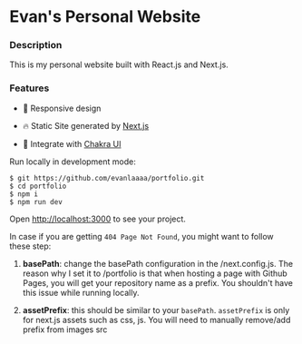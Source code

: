# Evan's Personal Website

### Description

This is my personal website built with React.js and Next.js. 

### Features

- 📱  Responsive design

- 🔥 Static Site generated by [Next.js](https://nextjs.org)

- 🎨 Integrate with [Chakra UI](https://chakra-ui.com/)

Run locally in development mode:

```
$ git https://github.com/evanlaaaa/portfolio.git
$ cd portfolio
$ npm i
$ npm run dev
```

Open <http://localhost:3000> to see your project.

In case if you are getting ```404 Page Not Found```, you might want to follow these step:

 1. **basePath**: change the basePath configuration in the /next.config.js. The reason why I set it to /portfolio is that when hosting a page with Github Pages, you will get your repository name as a prefix. You shouldn't have this issue while running locally.

 2. **assetPrefix**:  this should be similar to your ```basePath```. ```assetPrefix``` is only for next.js assets such as css, js. You will need to manually remove/add prefix from images src
